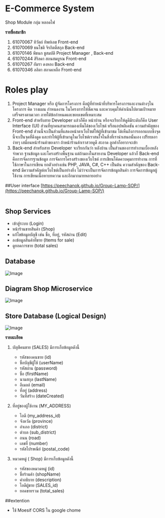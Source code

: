 # E-Commerce System
Shop Module  กลุ่ม หลอดไฟ

**รายชื่อสมาชิก**
1. 61070067 ทิวัตถ์ ทิพย์เลข Front-end
2. 61070069 ธนโชติ จิรกิตติ์สกุล Back-end
3. 61070146 พีชนก ชูสมบัติ   Project Manager , Back-end
4. 61070244 สิริลดา สอนสมบูรณ Front-end
5. 61070267 อัมรา ดงหลง Back-end 
6. 61070346 ลลิตา สอาดเหลือ Front-end

# Roles play
1. Project Manager หรือ ผู้จัดการโครงการ 
  คือผู้ที่ทำหน้าที่บริหารโครงการและงานต่างๆในโครงการ คิด วางแผน กำหนดงาน ในโครงการให้ชัดเจน และควบคุมให้ดำเนินไปตามเป้าหมาย เสร็จตรงตามเวลา ภายใต้ข้อกำหนดและขอบเขตที่เหมาะสม
2. Front-end สำหรับสาย Developer แล้วก็คือ หน้าบ้าน หรือจะเรียกให้ดูดีมีระดับก็คือ User Interface (UI)  ส่วนที่ทุกคนสามารถมองเห็นได้ของเว็บไซต์ หรือแอปพลิเคชัน ความสำคัญของ Front-end ส่วนนี้จะเป็นส่วนที่แสดงหน้าตาเว็บไซต์ให้ผู้ที่เข้ามาชม ได้เห็นถึงการออกแบบซึ่งจุดนี้จะเป็นจุดที่ดึงดูด และทำให้ผู้ที่เข้ามาดูในเว็บไซต์เราสนใจในสิ่งที่เรานำเสนอนั้นเอง เปรียบเอาง่ายๆ เสมือนหน้าร้านค้าของเรา ถ้าหน้าร้านค้าเราสวยดูดี สะอาด ลูกค้าก็อยากจะเข้า
3. Back-end สำหรับสาย Developer จะเรียกกันว่า หลังบ้าน เป็นส่วนของการทำงานเบื้องหลังจำพวก ฐานข้อมูล และโครงสร้างพื้นฐาน แต่ถ้ามองในสายงาน Developer แล้วก็ Back-end คือการจัดการฐานข้อมูล การจัดการโครงสร้างของเว็บไซต์ การเขียนโค้ดควบคุมการทำงาน การที่ใช้ภาษาในการเขียน ยกตัวอย่างเช่น PHP, JAVA,  C#, C++ เป็นต้น ความสำคัญของ Back-end มีความสำคัญต่อเว็บไซต์เป็นอย่างยิ่ง ไม่ว่าจะเป็นการจัดการข้อมูลสินค้า การจัดการข้อมูลผู้ใช้งาน การเขียนเนื้อหาบทความ และอีกมากมายหลายอย่าง

##User interface
[https://peechanok.github.io/Group-Lamp-SOP/](https://peechanok.github.io/Group-Lamp-SOP/)<br><br>


## Shop Services

-   เข้าสู่ระบบ (Login)
-   หน้าร้านขายสินค้า (Shop)
-   แก้ไขข้อมูลบัญชี เช่น ชื่อ, ที่อยู่, รหัสผ่าน (Edit)
-   ลงข้อมูลสินค้าที่ขาย (Items for sale)
-   ดูยอดการขาย (total sales)

## Database

![Image](https://imgur.com/o46Xwvd.jpg)

## Diagram Shop Microservice 
![Image](https://imgur.com/EMCQ2oE.jpg)

## Store Database (Logical Design)
![Image](https://imgur.com/AdDN4Q1.jpg)

**รายละเอียด**
1. บัญชีคนขาย (SALES) มีการเก็บข้อมูลดังนี้
    * รหัสของคนขาย (id)
    * ชื่อบัญชีผู้ใช้ (userName)
    * รหัสผ่าน (password)
    * ชื่อ (firstName)
    * นามสกุล (lastName)
    * อีเมลล์ (email)
    * ที่อยู่ (address)
    * วันที่สร้าง (dateCreated)
  
    
2. ที่อยู่ของผู้ใช้งาน (MY_ADDRESS)
   * ไอดี (my_address_id)
   * จังหวัด (province)
   * อำเภอ (district)
   * ตำบล (sub_district)
   * ถนน (road)
   * เลขที่ (number)
   * รหัสไปรษณีย์ (postal_code)

3. หมวดหมู่ ( Shop) มีการเก็บข้อมูลดังนี้
      * รหัสของหมวดหมู่ (id)
      * ชื่อร้านค้า (shopName)
      * คำอธิบาย (description)
      * ไอดีผู้ขาย (SALES_id)
      * ยอดขายรวม (total_sales)
      
##extention
 - ใช้ Moesif CORS ใน google chome



